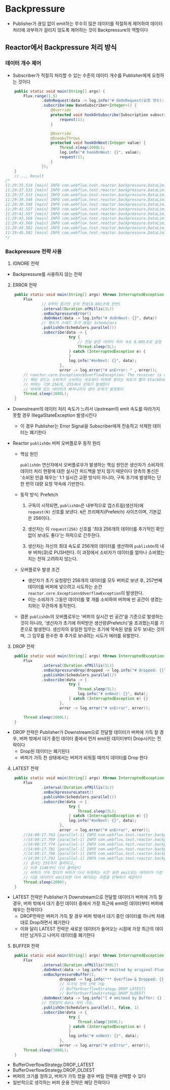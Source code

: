 # Backpressure

- Publisher가 끊임 없이 emit하는 무수히 많은 데이터를 적절하게 제어하여 데이터 처리에 과부하가 걸리지 않도록 제어하는 것이 Backpressure의 역할이다

## Reactor에서 Backpressure 처리 방식

### 데이터 개수 제어

- Subscriber가 적절히 처리할 수 있는 수준의 데이터 개수를 Publisher에게 요청하는 것이다

```java
    public static void main(String[] args) {
        Flux.range(1,5)
                .doOnRequest(data -> log.info("# doOnRequest(요청 갯수): {}", data))
                .subscribe(new BaseSubscriber<Integer>() {
                    @Override
                    protected void hookOnSubscribe(Subscription subscription) {
                        request(1);
                    }

                    @Override
                    @SneakyThrows
                    protected void hookOnNext(Integer value) {
                        Thread.sleep(2000L);
                        log.info("# hookOnNext: {}", value);
                        request(1);
                    }
                });
    }
    // ... Result
/*
11:29:35.514 [main] INFO com.webflux.test.reactor.backpressure.DataLimitExample -- # doOnRequest(요청 갯수): 1
11:29:37.533 [main] INFO com.webflux.test.reactor.backpressure.DataLimitExample -- # hookOnNext: 1
11:29:37.533 [main] INFO com.webflux.test.reactor.backpressure.DataLimitExample -- # doOnRequest(요청 갯수): 1
11:29:39.548 [main] INFO com.webflux.test.reactor.backpressure.DataLimitExample -- # hookOnNext: 2
11:29:39.548 [main] INFO com.webflux.test.reactor.backpressure.DataLimitExample -- # doOnRequest(요청 갯수): 1
11:29:41.557 [main] INFO com.webflux.test.reactor.backpressure.DataLimitExample -- # hookOnNext: 3
11:29:41.557 [main] INFO com.webflux.test.reactor.backpressure.DataLimitExample -- # doOnRequest(요청 갯수): 1
11:29:43.568 [main] INFO com.webflux.test.reactor.backpressure.DataLimitExample -- # hookOnNext: 4
11:29:43.568 [main] INFO com.webflux.test.reactor.backpressure.DataLimitExample -- # doOnRequest(요청 갯수): 1
11:29:45.582 [main] INFO com.webflux.test.reactor.backpressure.DataLimitExample -- # hookOnNext: 5
11:29:45.582 [main] INFO com.webflux.test.reactor.backpressure.DataLimitExample -- # doOnRequest(요청 갯수): 1
*/
```

### Backpressure 전략 사용

1. IGNORE 전략

- Backpressure를 사용하지 않는 전략

2. ERROR 전략

```java
    public static void main(String[] args) throws InterruptedException {
        Flux
                // 0부터 증가한 숫자 전송(0.001초에 한번)
                .interval(Duration.ofMillis(1L))
                .onBackpressureError()
                .doOnNext(data -> log.info("# doOnNext: {}", data))
                // 별도의 스레드 추가 생성/ Schedulers
                .publishOn(Schedulers.parallel())
                .subscribe(data -> {
                            try {
                                // 전달 받은 데이터 처리 속도 0.005초로 설정
                                Thread.sleep(5L);
                            } catch (InterruptedException e) {
                            }
                            log.info("#onNext: {}", data);
                        },
                        error -> log.error("# onError: " , error));
        // reactor.core.Exceptions$OverflowException: The receiver is overrun by more signals than expected (bounded queue...)
        // 해당 코드는 소비자가 소비하는 속도보다 버퍼에 쌓이는 속도가 빨라 StackOverflow Exception이 발생한다
        // 버퍼는 기본 256개, 255에서 문제가 발생한다
        // 버퍼에 있는 데이터가 빠져나가지 않아 문제가 발생한다
        Thread.sleep(2000L);
    }
```

- Downstream의 데이터 처리 속도가 느려서 Upstream의 emit 속도를 따라가지 못할 경우 IllegalStateException 발생시킨다

  - 이 경우 Publisher는 Error Signal을 Subscriber에게 전송하고 삭제한 데이터는 폐기한다

- Reactor `publishOn` 버퍼 오버플로우 동작 원리

  - 핵심 원인

    `publishOn` 연산자에서 오버플로우가 발생하는 핵심 원인은 생산자가 소비자의 데이터 처리 현황에 대한 실시간 피드백을 받지 않기 때문이다 양측의 통신은 '소비된 만큼 채우는' 1:1 실시간 교환 방식이 아니라, 구독 초기에 발생하는 단 한 번의 대량 요청 약속에 기반한다.

  - 동작 방식: Prefetch

    1.  구독이 시작되면, `publishOn`은 내부적으로 업스트림(생산자)에 `request(N)` 신호를 보낸다. `N`은 프리페치(Prefetch) 사이즈이며, 기본값은 256이다.

    2.  생산자는 이 `request(256)` 신호를 '최대 256개의 데이터를 추가적인 확인 없이 보내도 좋다'는 허락으로 간주한다.

    3.  생산자는 자신의 최대 속도로 256개의 데이터를 생산하여 `publishOn`의 내부 버퍼(큐)로 PUSH한다. 이 과정에서 소비자가 데이터를 얼마나 소비했는지는 전혀 고려하지 않는다.

  - 오버플로우 발생 조건

    - 생산자가 초기 요청량인 256개의 데이터를 모두 버퍼로 보낸 후, 257번째 데이터를 버퍼에 넣으려고 시도하는 순간 `reactor.core.Exceptions$OverflowException`이 발생한다.
    - 이는 소비자가 그동안 데이터를 몇 개를 소비하여 버퍼에 빈 공간이 생겼는지와는 무관하게 동작한다.

  - 결론
    `publishOn`의 오버플로우는 '버퍼의 실시간 빈 공간'을 기준으로 발생하는 것이 아니라, '생산자가 초기에 허락받은 생산량(Prefetch)'을 초과했는지를 기준으로 발생한다. 생산자의 유일한 임무는 초기에 약속된 양을 모두 보내는 것이며, 그 임무를 완수한 후 추가로 보내려는 시도가 에러를 유발한다.

3. DROP 전략

```java
    public static void main(String[] args) throws InterruptedException {
        Flux
                .interval(Duration.ofMillis(1L))
                .onBackpressureDrop(dropped -> log.info("# dropped: {}", dropped))
                .publishOn(Schedulers.parallel())
                .subscribe(data -> {
                            try {
                                Thread.sleep(5L);
                                log.info("# onNext: {}", data);
                            } catch (InterruptedException e) {}
                        },
                        error -> log.error("# onError", error));

        Thread.sleep(2000L);
    }
```

- DROP 전략은 Publisher가 Downstream으로 전달할 데이터가 버퍼에 가득 찰 경우, 버퍼 밖에서 대기 중인 데이터 중에서 먼저 emit된 데이터부터 Drop시키는 전략이다
  - Drop된 데이터는 폐기된다
  - 버퍼가 가득 찬 상태에서는 버퍼가 비워질 때까지 데이터를 Drop 한다

4. LATEST 전략

```java
    public static void main(String[] args) throws InterruptedException {
        Flux
                .interval(Duration.ofMillis(1L))
                .onBackpressureLatest()
                .publishOn(Schedulers.parallel())
                .subscribe(data -> {
                            try {
                                Thread.sleep(5L);
                            } catch (InterruptedException e) {}
                            log.info("#onNext: {}", data);
                        },
                        error -> log.error("# onError", error));
        //14:00:17.763 [parallel-1] INFO com.webflux.test.reactor.backpressure.LatestStrategy -- #onNext: 253
        //14:00:17.769 [parallel-1] INFO com.webflux.test.reactor.backpressure.LatestStrategy -- #onNext: 254
        //14:00:17.774 [parallel-1] INFO com.webflux.test.reactor.backpressure.LatestStrategy -- #onNext: 255
        //14:00:17.781 [parallel-1] INFO com.webflux.test.reactor.backpressure.LatestStrategy -- #onNext: 1146
        //14:00:17.786 [parallel-1] INFO com.webflux.test.reactor.backpressure.LatestStrategy -- #onNext: 1147
        //14:00:17.793 [parallel-1] INFO com.webflux.test.reactor.backpressure.LatestStrategy -- #onNext: 1148
        // 결과는 255까지 출력되고,
        // 이후 1146부터 다시 출력된다
        // 버퍼가 가득 찼다가 버퍼가 다시 비워지는 시간 동안 emit되는 데이터가 가장 최근에 emit된 데이터가 된 후,
        // 다음 데이터가 emit되면 다시 폐기되는 과정을 반복하기 때문이다
        Thread.sleep(2000);
    }
```

- LATEST 전략은 Publisher가 Downstream으로 전달할 데이터가 버퍼에 가득 찰 경우, 버퍼 밖에서 대기 중인 데이터 중에서 가장 최근에 emit된 데이터부터 버퍼에 채우는 전략이다
  - DROP전략은 버퍼가 가득 찰 경우 버퍼 밖에서 대기 중인 데이터를 하나씩 차례대로 Drop하면서 폐기한다
  - 이와 달리 LATEST 전략은 새로운 데이터가 들어오는 시점에 가장 최근의 데이터만 남겨두고 나머지 데이터를 폐기한다

5. BUFFER 전략

```java
    public static void main(String[] args) throws InterruptedException {
        Flux
                .interval(Duration.ofMillis(300L))
                .doOnNext(data -> log.info("# emitted by original Flux: {}", data))
                .onBackpressureBuffer(2,
                        dropped -> log.info("** Overflow & Dropped: {} **", dropped),
                        // 두가지 전략 선택 가능
                        // BufferOverflowStrategy.DROP_LATEST)
                        // BufferOverflowStrategy.DROP_OLDEST)
                .doOnNext(data -> log.info("[ # emiteed by Buffer: {} ]", data))
                // 전달받아 data 처리 가능,
                .publishOn(Schedulers.parallel(), false, 1)
                .subscribe(data -> {
                            try {
                                Thread.sleep(1000L);
                            } catch (InterruptedException e) {
                            }
                            log.info("# onNext: {}", data);
                        },
                        error -> log.error("# onError", error));
        Thread.sleep(3000L);
    }
```

- BufferOverflowStrategy.DROP_LATEST
- BufferOverflowStrategy.DROP_OLDEST
- 버퍼의 크기를 정하고, 버퍼가 가득 찼을 경우 버릴 전략을 선택할 수 있다
- 일반적으로 생각하는 버퍼 운용 전략은 해당 전략이다